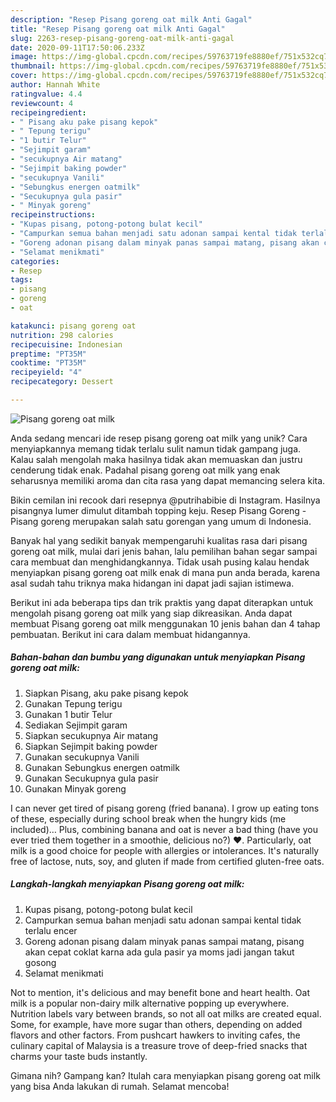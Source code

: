 ```yaml
---
description: "Resep Pisang goreng oat milk Anti Gagal"
title: "Resep Pisang goreng oat milk Anti Gagal"
slug: 2263-resep-pisang-goreng-oat-milk-anti-gagal
date: 2020-09-11T17:50:06.233Z
image: https://img-global.cpcdn.com/recipes/59763719fe8880ef/751x532cq70/pisang-goreng-oat-milk-foto-resep-utama.jpg
thumbnail: https://img-global.cpcdn.com/recipes/59763719fe8880ef/751x532cq70/pisang-goreng-oat-milk-foto-resep-utama.jpg
cover: https://img-global.cpcdn.com/recipes/59763719fe8880ef/751x532cq70/pisang-goreng-oat-milk-foto-resep-utama.jpg
author: Hannah White
ratingvalue: 4.4
reviewcount: 4
recipeingredient:
- " Pisang aku pake pisang kepok"
- " Tepung terigu"
- "1 butir Telur"
- "Sejimpit garam"
- "secukupnya Air matang"
- "Sejimpit baking powder"
- "secukupnya Vanili"
- "Sebungkus energen oatmilk"
- "Secukupnya gula pasir"
- " Minyak goreng"
recipeinstructions:
- "Kupas pisang, potong-potong bulat kecil"
- "Campurkan semua bahan menjadi satu adonan sampai kental tidak terlalu encer"
- "Goreng adonan pisang dalam minyak panas sampai matang, pisang akan cepat coklat karna ada gula pasir ya moms jadi jangan takut gosong"
- "Selamat menikmati"
categories:
- Resep
tags:
- pisang
- goreng
- oat

katakunci: pisang goreng oat 
nutrition: 298 calories
recipecuisine: Indonesian
preptime: "PT35M"
cooktime: "PT35M"
recipeyield: "4"
recipecategory: Dessert

---
```



![Pisang goreng oat milk](https://img-global.cpcdn.com/recipes/59763719fe8880ef/751x532cq70/pisang-goreng-oat-milk-foto-resep-utama.jpg)

Anda sedang mencari ide resep pisang goreng oat milk yang unik? Cara menyiapkannya memang tidak terlalu sulit namun tidak gampang juga. Kalau salah mengolah maka hasilnya tidak akan memuaskan dan justru cenderung tidak enak. Padahal pisang goreng oat milk yang enak seharusnya memiliki aroma dan cita rasa yang dapat memancing selera kita.

Bikin cemilan ini recook dari resepnya @putrihabibie di Instagram. Hasilnya pisangnya lumer dimulut ditambah topping keju. Resep Pisang Goreng - Pisang goreng merupakan salah satu gorengan yang umum di Indonesia.

Banyak hal yang sedikit banyak mempengaruhi kualitas rasa dari pisang goreng oat milk, mulai dari jenis bahan, lalu pemilihan bahan segar sampai cara membuat dan menghidangkannya. Tidak usah pusing kalau hendak menyiapkan pisang goreng oat milk enak di mana pun anda berada, karena asal sudah tahu triknya maka hidangan ini dapat jadi sajian istimewa.


Berikut ini ada beberapa tips dan trik praktis yang dapat diterapkan untuk mengolah pisang goreng oat milk yang siap dikreasikan. Anda dapat membuat Pisang goreng oat milk menggunakan 10 jenis bahan dan 4 tahap pembuatan. Berikut ini cara dalam membuat hidangannya.

<!--inarticleads1-->

##### Bahan-bahan dan bumbu yang digunakan untuk menyiapkan Pisang goreng oat milk:

1. Siapkan  Pisang, aku pake pisang kepok
1. Gunakan  Tepung terigu
1. Gunakan 1 butir Telur
1. Sediakan Sejimpit garam
1. Siapkan secukupnya Air matang
1. Siapkan Sejimpit baking powder
1. Gunakan secukupnya Vanili
1. Gunakan Sebungkus energen oatmilk
1. Gunakan Secukupnya gula pasir
1. Gunakan  Minyak goreng


I can never get tired of pisang goreng (fried banana). I grow up eating tons of these, especially during school break when the hungry kids (me included)… Plus, combining banana and oat is never a bad thing (have you ever tried them together in a smoothie, delicious no?) ♥. Particularly, oat milk is a good choice for people with allergies or intolerances. It&#39;s naturally free of lactose, nuts, soy, and gluten if made from certified gluten-free oats. 

<!--inarticleads2-->

##### Langkah-langkah menyiapkan Pisang goreng oat milk:

1. Kupas pisang, potong-potong bulat kecil
1. Campurkan semua bahan menjadi satu adonan sampai kental tidak terlalu encer
1. Goreng adonan pisang dalam minyak panas sampai matang, pisang akan cepat coklat karna ada gula pasir ya moms jadi jangan takut gosong
1. Selamat menikmati


Not to mention, it&#39;s delicious and may benefit bone and heart health. Oat milk is a popular non-dairy milk alternative popping up everywhere. Nutrition labels vary between brands, so not all oat milks are created equal. Some, for example, have more sugar than others, depending on added flavors and other factors. From pushcart hawkers to inviting cafes, the culinary capital of Malaysia is a treasure trove of deep-fried snacks that charms your taste buds instantly. 

Gimana nih? Gampang kan? Itulah cara menyiapkan pisang goreng oat milk yang bisa Anda lakukan di rumah. Selamat mencoba!
